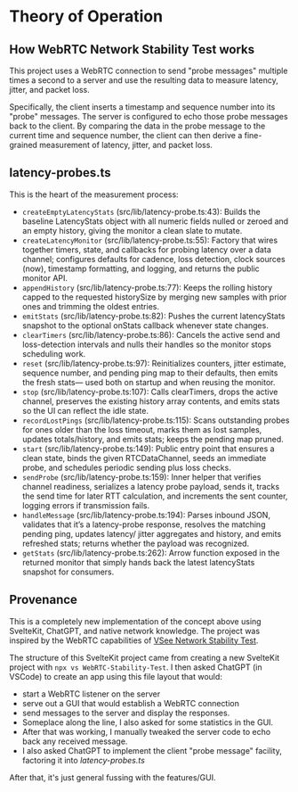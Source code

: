 # Theory of Operation

## How WebRTC Network Stability Test works

This project uses a WebRTC connection to
send "probe messages" multiple times a second
to a server and use the resulting data to
measure latency, jitter, and packet loss.

Specifically, the client inserts
a timestamp and sequence number into its "probe" messages.
The server is configured to echo those probe messages
back to the client.
By comparing the data in the probe message
to the current time and sequence number,
the client can then derive a fine-grained measurement of
latency, jitter, and packet loss.

## latency-probes.ts

This is the heart of the measurement process:

- `createEmptyLatencyStats` (src/lib/latency-probe.ts:43):
  Builds the baseline LatencyStats object with all numeric fields
  nulled or zeroed and an empty history, giving the monitor a
  clean slate to mutate.
- `createLatencyMonitor` (src/lib/latency-probe.ts:55):
  Factory that wires together timers, state, and callbacks for
  probing latency over a data channel; configures defaults for
  cadence, loss detection, clock sources (now), timestamp
  formatting, and logging, and returns the public monitor API.
- `appendHistory` (src/lib/latency-probe.ts:77):
  Keeps the rolling history capped to the requested historySize
  by merging new samples with prior ones and trimming the oldest
  entries.
- `emitStats` (src/lib/latency-probe.ts:82):
  Pushes the current latencyStats snapshot to the optional
  onStats callback whenever state changes.
- `clearTimers` (src/lib/latency-probe.ts:86):
  Cancels the active send and loss-detection intervals and nulls
  their handles so the monitor stops scheduling work.
- `reset` (src/lib/latency-probe.ts:97):
  Reinitializes counters, jitter estimate, sequence number, and
  pending ping map to their defaults, then emits the fresh stats—
  used both on startup and when reusing the monitor.
- `stop` (src/lib/latency-probe.ts:107):
  Calls clearTimers, drops the active channel, preserves the
  existing history array contents, and emits stats so the UI can
  reflect the idle state.
- `recordLostPings` (src/lib/latency-probe.ts:115):
  Scans outstanding probes for ones older than the loss timeout,
  marks them as lost samples, updates totals/history, and emits
  stats; keeps the pending map pruned.
- `start` (src/lib/latency-probe.ts:149):
  Public entry point that ensures a clean state, binds the given
  RTCDataChannel, seeds an immediate probe, and schedules
  periodic sending plus loss checks.
- `sendProbe` (src/lib/latency-probe.ts:159):
  Inner helper that verifies channel readiness, serializes a
  latency probe payload, sends it, tracks the send time for later
  RTT calculation, and increments the sent counter, logging
  errors if transmission fails.
- `handleMessage` (src/lib/latency-probe.ts:194):
  Parses inbound JSON, validates that it’s a latency-probe
  response, resolves the matching pending ping, updates latency/
  jitter aggregates and history, and emits refreshed stats;
  returns whether the payload was recognized.
- `getStats` (src/lib/latency-probe.ts:262):
  Arrow function exposed in the returned monitor that simply
  hands back the latest latencyStats snapshot for consumers.

## Provenance

This is a completely new implementation of the concept above
using SvelteKit, ChatGPT, and native network knowledge.
The project was inspired by the WebRTC capabilities of
[VSee Network Stability Test](https://test.vsee.com/network/index.html).

The structure of this SvelteKit project came from creating
a new SvelteKit project with `npx vs WebRTC-Stability-Test`.
I then asked ChatGPT (in VSCode) to create an app
using this file layout that would:

- start a WebRTC listener on the server
- serve out a GUI that would establish a WebRTC connection
- send messages to the server and display the responses.
- Someplace along the line, I also asked for some statistics
  in the GUI.
- After that was working, I manually tweaked the server
  code to echo back any received message.
- I also asked ChatGPT to implement the client "probe message"
  facility, factoring it into _latency-probes.ts_

After that, it's just general fussing with the features/GUI.
